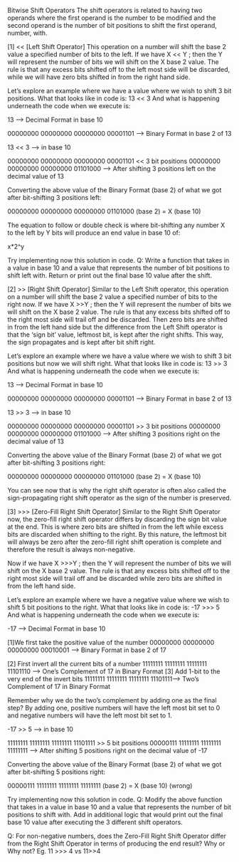 Bitwise Shift Operators
The shift operators is related to having two operands where the first operand is the number to be modified and the second operand is the number of bit positions to shift the first operand, number, with.

[1] << [Left Shift Operator]
This operation on a number will shift the base 2 value a specified number of bits to the left.  If we have X << Y ; then the Y will represent the number of bits we will shift on the X base 2 value.  The rule is that any excess bits shifted off to the left most side will be discarded, while we will have zero bits shifted in from the right hand side.

Let’s explore an example where we have a value where we wish to shift 3 bit positions.  What that looks like in code is:
     13 << 3
And what is happening underneath the code when we execute is:

13 —> Decimal Format in base 10

00000000 00000000 00000000 00001101  —> Binary Format in base 2 of 13

13 << 3 —> in base 10

00000000 00000000 00000000 00001101 << 3 bit positions
00000000 00000000 00000000 01101000 —> After shifting 3 positions left on the decimal value of 13

Converting the above value of the Binary Format (base 2) of what we got after bit-shifting 3 positions left:

00000000 00000000 00000000 01101000 (base 2) = X (base 10)

The equation to follow or double check is where bit-shifting any number X to the left by Y bits will produce an end value in base 10 of:

x*2^y

Try implementing now this solution in code.
Q:  Write a function that takes in a value in base 10 and a value that represents the number of bit positions to shift left with.  Return or print out the final base 10 value after the shift.

[2] >> [Right Shift Operator]
Similar to the Left Shift operator, this operation on a number will shift the base 2 value a specified number of bits to the right now.  If we have X >>Y ; then the Y will represent the number of bits we will shift on the X base 2 value.  The rule is that any excess bits shifted off to the right most side will trail off and be discarded.  Then zero bits are shifted in from the left hand side but the difference from the Left Shift operator is that the ‘sign bit’ value, leftmost bit, is kept after the right shifts.  This way, the sign propagates and is kept after bit shift right.

Let’s explore an example where we have a value where we wish to shift 3 bit positions but now we will shift right.  What that looks like in code is:
     13 >> 3
And what is happening underneath the code when we execute is:

13 —> Decimal Format in base 10

00000000 00000000 00000000 00001101  —> Binary Format in base 2 of 13

13 >> 3 —> in base 10

00000000 00000000 00000000 00001101 >> 3 bit positions
00000000 00000000 00000000 01101000 —> After shifting 3 positions right on the decimal value of 13

Converting the above value of the Binary Format (base 2) of what we got after bit-shifting 3 positions right:

00000000 00000000 00000000 01101000 (base 2) = X (base 10)

You can see now that is why the right shift operator is often also called the sign-propagating right shift operator as the sign of the number is preserved.

[3] >>> [Zero-Fill Right Shift Operator]
Similar to the Right Shift Operator now, the zero-fill right shift operator differs by discarding the sign bit value at the end.  This is where zero bits are shifted in from the left while excess bits are discarded when shifting to the right.  By this nature, the leftmost bit will always be zero after the zero-fill right shift operation is complete and therefore the result is always non-negative.

Now if we have X >>>Y ; then the Y will represent the number of bits we will shift on the X base 2 value.  The rule is that any excess bits shifted off to the right most side will trail off and be discarded while zero bits are shifted in from the left hand side.

Let’s explore an example where we have a negative value where we wish to shift 5 bit positions to the right.  What that looks like in code is:
     -17 >>> 5
And what is happening underneath the code when we execute is:

-17 —> Decimal Format in base 10

[1]We first take the positive value of the number
00000000 00000000 00000000 00010001  —> Binary Format in base 2 of 17

[2] First invert all the current bits of a number
11111111 11111111 11111111 11101110  —> One’s Complement of 17 in Binary Format
[3] Add 1-bit to the very end of the invert bits
11111111 11111111 11111111 11101111—> Two’s Complement of 17 in Binary Format

Remember why we do the two’s complement by adding one as the final step?  By adding one, positive numbers will have the left most bit set to 0 and negative numbers will have the left most bit set to 1.

-17 >> 5 —> in base 10

11111111 11111111 11111111 11101111 >> 5 bit positions
00000111  11111111 11111111 11111111  —> After shifting 5 positions right on the decimal value of -17

Converting the above value of the Binary Format (base 2) of what we got after bit-shifting 5 positions right:

00000111  11111111 11111111 11111111 (base 2) = X (base 10)  (wrong)

Try implementing now this solution in code.
Q:  Modify the above function that takes in a value in base 10 and a value that represents the number of bit positions to shift with.  Add in additional logic that would print out the final base 10 value after executing the 3 different shift operators.

Q:  For non-negative numbers, does the Zero-Fill Right Shift Operator differ from the Right Shift Operator in terms of producing the end result?  Why or Why not?   Eg.  11 >>> 4 vs 11>>4